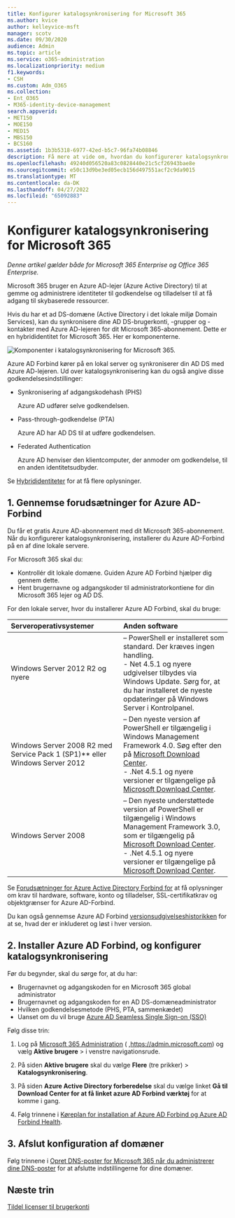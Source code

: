 ```yaml
---
title: Konfigurer katalogsynkronisering for Microsoft 365
ms.author: kvice
author: kelleyvice-msft
manager: scotv
ms.date: 09/30/2020
audience: Admin
ms.topic: article
ms.service: o365-administration
ms.localizationpriority: medium
f1.keywords:
- CSH
ms.custom: Adm_O365
ms.collection:
- Ent_O365
- M365-identity-device-management
search.appverid:
- MET150
- MOE150
- MED15
- MBS150
- BCS160
ms.assetid: 1b3b5318-6977-42ed-b5c7-96fa74b08846
description: Få mere at vide om, hvordan du konfigurerer katalogsynkronisering mellem Microsoft 365 og din Active Directory i det lokale miljø.
ms.openlocfilehash: 49240d056520a83c0828440e21c5cf26943bae8e
ms.sourcegitcommit: e50c13d9be3ed05ecb156d497551acf2c9da9015
ms.translationtype: MT
ms.contentlocale: da-DK
ms.lasthandoff: 04/27/2022
ms.locfileid: "65092883"
---
```

# <a name="set-up-directory-synchronization-for-microsoft-365"></a>Konfigurer katalogsynkronisering for Microsoft 365

*Denne artikel gælder både for Microsoft 365 Enterprise og Office 365 Enterprise.*

Microsoft 365 bruger en Azure AD-lejer (Azure Active Directory) til at gemme og administrere identiteter til godkendelse og tilladelser til at få adgang til skybaserede ressourcer. 

Hvis du har et ad DS-domæne (Active Directory i det lokale miljø Domain Services), kan du synkronisere dine AD DS-brugerkonti, -grupper og -kontakter med Azure AD-lejeren for dit Microsoft 365-abonnement. Dette er en hybrididentitet for Microsoft 365. Her er komponenterne.

![Komponenter i katalogsynkronisering for Microsoft 365.](../media/about-microsoft-365-identity/hybrid-identity.png)

Azure AD Forbind kører på en lokal server og synkroniserer din AD DS med Azure AD-lejeren. Ud over katalogsynkronisering kan du også angive disse godkendelsesindstillinger:

- Synkronisering af adgangskodehash (PHS)

  Azure AD udfører selve godkendelsen.

- Pass-through-godkendelse (PTA)

  Azure AD har AD DS til at udføre godkendelsen.

- Federated Authentication

  Azure AD henviser den klientcomputer, der anmoder om godkendelse, til en anden identitetsudbyder.

Se [Hybrididentiteter](plan-for-directory-synchronization.md) for at få flere oplysninger.
  
## <a name="1-review-prerequisites-for-azure-ad-connect"></a>1. Gennemse forudsætninger for Azure AD-Forbind

Du får et gratis Azure AD-abonnement med dit Microsoft 365-abonnement. Når du konfigurerer katalogsynkronisering, installerer du Azure AD-Forbind på en af dine lokale servere.
  
For Microsoft 365 skal du:
  
- Kontrollér dit lokale domæne. Guiden Azure AD Forbind hjælper dig gennem dette.
- Hent brugernavne og adgangskoder til administratorkontiene for din Microsoft 365 lejer og AD DS.

For den lokale server, hvor du installerer Azure AD Forbind, skal du bruge:
  
|**Serveroperativsystemer**|**Anden software**|
|:-----|:-----|
|Windows Server 2012 R2 og nyere | – PowerShell er installeret som standard. Der kræves ingen handling.  <br> - Net 4.5.1 og nyere udgivelser tilbydes via Windows Update. Sørg for, at du har installeret de nyeste opdateringer på Windows Server i Kontrolpanel. |
|Windows Server 2008 R2 med Service Pack 1 (SP1)** eller Windows Server 2012 | – Den nyeste version af PowerShell er tilgængelig i Windows Management Framework 4.0. Søg efter den på [Microsoft Download Center](https://go.microsoft.com/fwlink/p/?LinkId=717996).  <br> - .Net 4.5.1 og nyere versioner er tilgængelige på [Microsoft Download Center](https://go.microsoft.com/fwlink/p/?LinkId=717996). |
|Windows Server 2008 | – Den nyeste understøttede version af PowerShell er tilgængelig i Windows Management Framework 3.0, som er tilgængelig på [Microsoft Download Center](https://go.microsoft.com/fwlink/p/?LinkId=717996).  <br> - .Net 4.5.1 og nyere versioner er tilgængelige på [Microsoft Download Center](https://go.microsoft.com/fwlink/p/?LinkId=717996). |

Se [Forudsætninger for Azure Active Directory Forbind for](/azure/active-directory/hybrid/how-to-connect-install-prerequisites) at få oplysninger om krav til hardware, software, konto og tilladelser, SSL-certifikatkrav og objektgrænser for Azure AD-Forbind.
  
Du kan også gennemse Azure AD Forbind [versionsudgivelseshistorikken](/azure/active-directory/hybrid/reference-connect-version-history) for at se, hvad der er inkluderet og løst i hver version.

## <a name="2-install-azure-ad-connect-and-configure-directory-synchronization"></a>2. Installer Azure AD Forbind, og konfigurer katalogsynkronisering

Før du begynder, skal du sørge for, at du har:

- Brugernavnet og adgangskoden for en Microsoft 365 global administrator
- Brugernavnet og adgangskoden for en AD DS-domæneadministrator
- Hvilken godkendelsesmetode (PHS, PTA, sammenkædet)
- Uanset om du vil bruge [Azure AD Seamless Single Sign-on (SSO)](/azure/active-directory/hybrid/how-to-connect-sso)

Følg disse trin:

1. Log på [Microsoft 365 Administration](https://admin.microsoft.com) ( ,https://admin.microsoft.com) og vælg **Aktive brugere** \> i venstre navigationsrude.
2. På siden **Aktive brugere** skal du vælge **Flere** (tre prikker) \> **Katalogsynkronisering**.
  
3. På siden **Azure Active Directory forberedelse** skal du vælge linket **Gå til Download Center for at få linket azure AD Forbind værktøj** for at komme i gang. 
4. Følg trinnene i [Køreplan for installation af Azure AD Forbind og Azure AD Forbind Health](/azure/active-directory/hybrid/how-to-connect-install-roadmap).

## <a name="3-finish-setting-up-domains"></a>3. Afslut konfiguration af domæner

Følg trinnene i [Opret DNS-poster for Microsoft 365 når du administrerer dine DNS-poster](/office365/admin/get-help-with-domains/create-dns-records-at-any-dns-hosting-provider) for at afslutte indstillingerne for dine domæner.

## <a name="next-step"></a>Næste trin

[Tildel licenser til brugerkonti](assign-licenses-to-user-accounts.md)